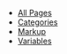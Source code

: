 * [All Pages](All_Pages.md)
* [Categories](Categories.md)
* [Markup](Markup.md)
* [Variables](Variables.md)
